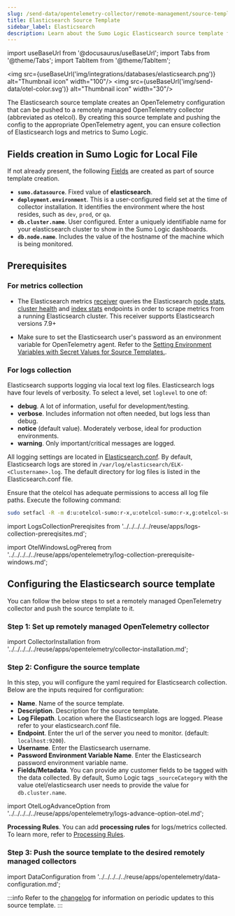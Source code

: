 ```yaml
---
slug: /send-data/opentelemetry-collector/remote-management/source-templates/elasticsearch
title: Elasticsearch Source Template
sidebar_label: Elasticsearch
description: Learn about the Sumo Logic Elasticsearch source template for OpenTelemetry.
---
```


import useBaseUrl from '@docusaurus/useBaseUrl';
import Tabs from '@theme/Tabs';
import TabItem from '@theme/TabItem';


<img src={useBaseUrl('img/integrations/databases/elasticsearch.png')} alt="Thumbnail icon" width="100"/> <img src={useBaseUrl('img/send-data/otel-color.svg')} alt="Thumbnail icon" width="30"/>

The Elasticsearch source template creates an OpenTelemetry configuration that can be pushed to a remotely managed OpenTelemetry collector (abbreviated as otelcol). By creating this source template and pushing the config to the appropriate OpenTelemetry agent, you can ensure collection of Elasticsearch logs and metrics to Sumo Logic.

## Fields creation in Sumo Logic for Local File

If not already present, the following [Fields](/docs/manage/fields/) are created as part of source template creation.

- **`sumo.datasource`**. Fixed value of **elasticsearch**.
- **`deployment.environment`**. This is a user-configured field set at the time of collector installation. It identifies the environment where the host resides, such as `dev`, `prod`, or `qa`.
- **`db.cluster.name`**. User configured. Enter a uniquely identifiable name for your elasticsearch cluster to show in the Sumo Logic dashboards.
- **`db.node.name`**. Includes the value of the hostname of the machine which is being monitored.

## Prerequisites

### For metrics collection

- The Elasticsearch metrics [receiver](https://github.com/open-telemetry/opentelemetry-collector-contrib/tree/main/receiver/elasticsearchreceiver) queries the Elasticsearch [node stats](https://www.elastic.co/guide/en/elasticsearch/reference/current/cluster-nodes-stats.html), [cluster health](https://www.elastic.co/guide/en/elasticsearch/reference/current/cluster-health.html) and [index stats](https://www.elastic.co/guide/en/elasticsearch/reference/current/indices-stats.html) endpoints in order to scrape metrics from a running Elasticsearch cluster. This receiver supports Elasticsearch versions 7.9+

- Make sure to set the Elasticsearch user's password as an environment variable for OpenTelemetry agent. Refer to the [Setting Environment Variables with Secret Values for Source Templates.](../st-with-secrets.md).

### For logs collection

Elasticsearch supports logging via local text log files. Elasticsearch logs have four levels of verbosity. To select a level, set `loglevel` to one of:

* **debug**. A lot of information, useful for development/testing.
* **verbose**. Includes information not often needed, but logs less than debug.
* **notice** (default value). Moderately verbose, ideal for production environments.
* **warning**. Only important/critical messages are logged.

All logging settings are located in [Elasticsearch.conf](https://www.elastic.co/guide/en/elasticsearch/reference/current/logging.html). By default, Elasticsearch logs are stored in `/var/log/elasticsearch/ELK-<Clustername>.log`. The default directory for log files is listed in the Elasticsearch.conf file.

Ensure that the otelcol has adequate permissions to access all log file paths. Execute the following command:

```bash
sudo setfacl -R -m d:u:otelcol-sumo:r-x,u:otelcol-sumo:r-x,g:otelcol-sumo:r-x <PATH_TO_LOG_FILE>
```

import LogsCollectionPrereqisites from '../../../../../reuse/apps/logs-collection-prereqisites.md';

<LogsCollectionPrereqisites/>

import OtelWindowsLogPrereq from '../../../../../reuse/apps/opentelemetry/log-collection-prerequisite-windows.md';

<OtelWindowsLogPrereq/>

## Configuring the Elasticsearch source template

You can follow the below steps to set a remotely managed OpenTelemetry collector and push the source template to it.

### Step 1: Set up remotely managed OpenTelemetry collector

import CollectorInstallation from '../../../../../reuse/apps/opentelemetry/collector-installation.md';

<CollectorInstallation/>

### Step 2: Configure the source template

In this step, you will configure the yaml required for Elasticsearch collection. Below are the inputs required for configuration:

- **Name**. Name of the source template.
- **Description**. Description for the source template.	
- **Log Filepath**. Location where the Elasticsearch logs are logged. Please refer to your elasticsearch.conf file.
- **Endpoint**. Enter the url of the server you need to monitor. (default: `localhost:9200`).
- **Username**. Enter the Elasticsearch username.
- **Password Environment Variable Name**. Enter the Elasticsearch password environment variable name.
- **Fields/Metadata**. You can provide any customer fields to be tagged with the data collected. By default, Sumo Logic tags `_sourceCategory` with the value otel/elasticsearch user needs to provide the value for `db.cluster.name`.

import OtelLogAdvanceOption from '../../../../../reuse/apps/opentelemetry/logs-advance-option-otel.md';

<OtelLogAdvanceOption/>

**Processing Rules**. You can add **processing rules** for logs/metrics collected. To learn more, refer to [Processing Rules](../../processing-rules/index.md).

### Step 3: Push the source template to the desired remotely managed collectors

import DataConfiguration from '../../../../../reuse/apps/opentelemetry/data-configuration.md';

<DataConfiguration/>

:::info
Refer to the [changelog](changelog.md) for information on periodic updates to this source template.
:::